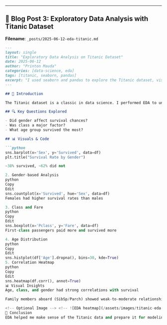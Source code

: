 
---

## 📝 Blog Post 3: Exploratory Data Analysis with Titanic Dataset

**Filename**: `_posts/2025-06-12-eda-titanic.md`

```markdown
---
layout: single
title: "Exploratory Data Analysis on Titanic Dataset"
date: 2025-06-12
author: "Printon Mauda"
categories: [data-science, eda]
tags: [titanic, seaborn, pandas]
excerpt: "I used seaborn and pandas to explore the Titanic dataset, visualizing patterns in survival across age, gender, and class."
---

## 🚢 Introduction

The Titanic dataset is a classic in data science. I performed EDA to understand survival trends and how they relate to other variables.

## 🔍 Key Questions Explored

- Did gender affect survival chances?
- Was class a major factor?
- What age group survived the most?

## 📊 Visuals & Code

```python
sns.barplot(x='Sex', y='Survived', data=df)
plt.title("Survival Rate by Gender")

~38% survived, ~62% did not

2. Gender-based Analysis
python
Copy
Edit
sns.countplot(x='Survived', hue='Sex', data=df)
Females had higher survival rates than males

3. Class and Fare
python
Copy
Edit
sns.boxplot(x='Pclass', y='Fare', data=df)
First-class passengers paid more and survived more

4. Age Distribution
python
Copy
Edit
sns.histplot(df['Age'].dropna(), bins=30, kde=True)
5. Correlation Heatmap
python
Copy
Edit
sns.heatmap(df.corr(), annot=True)
📊 Visual Insights
Age, class, and gender had strong correlations with survival

Family members aboard (SibSp/Parch) showed weak-to-moderate relationships

<!-- Optional Image --> <!-- ![EDA heatmap](/assets/images/titanic-eda-heatmap.png) -->
🧠 Conclusion
EDA helped me make sense of the Titanic data and prepare it for modeling. It's an essential phase in any data science workflow.
